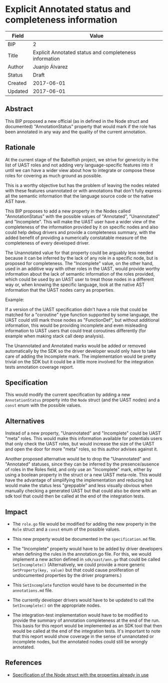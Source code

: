 # Explicit Annotated status and completeness information

| Field | Value |
| --- | --- |
| BIP | 2 |
| Title | Explicit Annotated status and completeness information |
| Author | Juanjo Álvarez |
| Status | Draft |
| Created | 2017-06-01 |
| Updated | 2017-06-01 |

## Abstract

This BIP proposed a new official (as in defined in the Node struct and
documented) "AnnotationStatus" property that would mark if the role has been
annotated in any way and the quality of the current annotation.

## Rationale

At the current stage of the Babelfish project, we strive for genericity in the list
of UAST roles and not adding very language-specific features into it until we can
have a wider view about how to integrate or compose these roles for covering as
much ground as possible. 

This is a worthy objective but has the problem of leaving the nodes related with
these features unannotated or with annotations that don't fully express all
the semantic information that the language source code or the native AST have.

This BIP proposes to add a new property in the Nodes called "AnnotationStatus"
with the possible values of "Annotated", "Unannotated" and "Incomplete". This will
make the UAST user have a wider view of the completeness of the information
provided by it on specific nodes and also could help debug drivers and provide a
completeness summary, with the added benefit of providing a numerically
constatable measure of the completeness of every developed driver.

The Unannotated value for that property could be arguably less needed because it
can be inferred by the lack of any role in a specific node, but is proposed for
completeness. The "Incomplete" value, on the other hand, used in an additive way
with other roles in the UAST, would provide worthy information about the lack of
semantic information of the roles provided, which could be used by an UAST user to
treat those nodes in a different way or, when knowing the specific language, look
at the native AST information that the UAST nodes carry as properties.

Example:

If a version of the UAST specification didn't have a role that could be matched
for a "coroutine" type function supported by some language, the UAST could still
mark those nodes as "FunctionDef", but without additional information, this would be
providing incomplete and even misleading information to UAST users that could
treat coroutines differently (for example when making stack call deep analysis).

The Unannotated and Annotated marks would be added or removed automatically 
by the SDK so the driver developer would only have to take care of adding the 
Incomplete mark. The implementation would be pretty trivial on the SDK but it
could be a little more involved for the integration tests annotation coverage
report.

## Specification

This would modify the current specification by adding a new `AnnotationStatus`
property into the `Node` struct (and the UAST nodes) and a `const` enum with
the possible values.

## Alternatives

Instead of a new property, "Unannotated" and "Incomplete" could be UAST "meta"
roles. This would make this information available for potentials users that only
check the UAST roles, but would increase the size of the UAST and open the door
for more "meta" roles, so this author advises against it.

Another proposed alternative would be to drop the "Unannotated" and "Annotated"
statuses, since they can be inferred by the presence/ausence of roles in the Roles
field, and only use an "Incomplete" mark, either by using a boolean property in
the struct or a new UAST meta-role. This would have the advantage of simplifying
the implementation and reducing but would make the status less "greppable" and
less visually obvious when manually checking a generated UAST but that could also
be done with an sdk tool that could then be called at the end of the integration 
tests.

## Impact

- The `role.go` file would be modified for adding the new property in the `Role`
  struct and a `const` enum of the possible values.

- This new property would be documented in the `specification.md` file.

-  The "Incomplete" property would have to be added by driver developers when
   defining the rules in the annotation.go file. For this, we would implement a
   new action defined in `sdk/uast/ann.go` that could be called `SetIncomplete()`
   (Alternatively, we could provide a more generic `SetProperty(key, value)` but
   that could cause proliferation of undocumented properties by the driver
   programers.)

- This `SetIncomplete` function would have to be documented in the
  `annotations.md` file.

- The currently developer drivers would have to be updated to call the
  `SetIncomplete()` on the appropriate nodes.

- The integration-test implementation would have to be modified to provide the
  summary of annotation completeness at the end of the run. This basis for this
  report would be implemented as an SDK tool that then would be called at the
  end of the integration tests. It's important to note that this report would
  show coverage in the sense of unnanotated or incomplete nodes, but the annotated
  nodes could still be wrongly annotated.


## References

- [Specification of the Node struct with the properties already in use](https://doc.bblf.sh/uast/specification.html)

